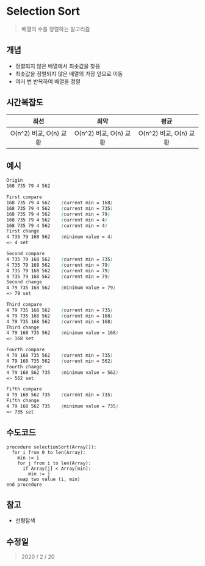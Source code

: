 # Selection Sort
  > 배열의 수를 정렬하는 알고리즘

## 개념
  * 정렬되지 않은 배열에서 최솟값을 찾음
  * 최솟값을 정렬되지 않은 배열의 가장 앞으로 이동
  * 여러 번 반복하여 배열을 정렬
## 시간복잡도
  |최선|최악|평균|
  |:-:|:-:|:-:|
  |O(n^2) 비교, O(n) 교환|O(n^2) 비교, O(n) 교환|O(n^2) 비교, O(n) 교환|
## 예시
  ```css
  Origin
  168 735 79 4 562

  First compare
  168 735 79 4 562    (current min = 168)
  168 735 79 4 562    (current min = 735)
  168 735 79 4 562    (current min = 79)
  168 735 79 4 562    (current min = 4)
  168 735 79 4 562    (current min = 4)
  First change
  4 735 79 168 562    (minimum value = 4)
  => 4 set

  Second compare
  4 735 79 168 562    (current min = 735)
  4 735 79 168 562    (current min = 79)
  4 735 79 168 562    (current min = 79)
  4 735 79 168 562    (current min = 79)
  Second change
  4 79 735 168 562    (minimum value = 79)
  => 79 set

  Third compare
  4 79 735 168 562    (current min = 735)
  4 79 735 168 562    (current min = 168)
  4 79 735 168 562    (current min = 168)
  Third change
  4 79 168 735 562    (minimum value = 168)
  => 168 set

  Fourth compare
  4 79 168 735 562    (current min = 735)
  4 79 168 735 562    (current min = 562)
  Fourth change
  4 79 168 562 735    (minimum value = 562)
  => 562 set

  Fifth compare
  4 79 168 562 735    (current min = 735)
  Fifth change
  4 79 168 562 735    (minimum value = 735)
  => 735 set
  ```
## 수도코드
  ```
  procedure selectionSort(Array[]):
    for i from 0 to len(Array):
      min := i
      for j from i to len(Array):
        if Array[j] < Array[min]:
          min := j
      swap two value (i, min)
  end procedure
  ```
## 참고
  * 선형탐색

## 수정일
  > 2020 / 2 / 20